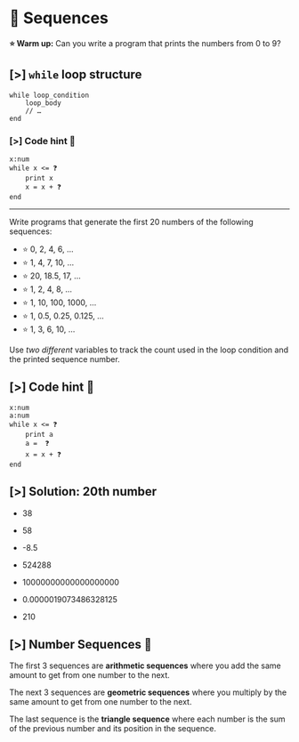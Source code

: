 # 🔢 Sequences

**⭐ Warm up:** Can you write a program that prints the numbers from 0 to 9?

## [>] `while` loop structure

```evy
while loop_condition
    loop_body
    // …
end
```

### [>] Code hint 🧚

```evy
x:num
while x <= ❓
    print x
    x = x + ❓
end
```

---

Write programs that generate the first 20 numbers of the following sequences:

- ⭐️ 0, 2, 4, 6, …
- ⭐️ 1, 4, 7, 10, …
- ⭐️ 20, 18.5, 17, …
- ⭐️ 1, 2, 4, 8, …
- ⭐️ 1, 10, 100, 1000, …
- ⭐️ 1, 0.5, 0.25, 0.125, …
- ⭐️ 1, 3, 6, 10, …

Use _two different_ variables to track the count used in the loop condition and the printed
sequence number.

## [>] Code hint 🧚

```evy
x:num
a:num
while x <= ❓
    print a
    a =  ❓
    x = x + ❓
end
```

## [>] Solution: 20th number

- 38
- 58
- -8.5

- 524288
- 10000000000000000000
- 0.0000019073486328125

- 210

## [>] Number Sequences 📖

The first 3 sequences are **arithmetic sequences** where you add the same amount to
get from one number to the next.

The next 3 sequences are **geometric sequences** where you multiply by the same
amount to get from one number to the next.

The last sequence is the **triangle sequence** where each number is the sum of the
previous number and its position in the sequence.
